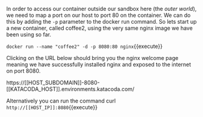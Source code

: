 In order to access our container outside our sandbox here (the <i>outer world</i>), 
we need to map a port on our host to port 80 on the container.
We can do this by adding the `-p` parameter to the docker run command.
So lets start up a new container, called coffee2, using the very same nginx image we have been using so far.

`docker run --name "coffee2" -d -p 8080:80 nginx`{{execute}}

Clicking on the URL below should bring you the nginx welcome page meaning we have successfully installed nginx and exposed to the internet on port 8080.


https://[[HOST_SUBDOMAIN]]-8080-[[KATACODA_HOST]].environments.katacoda.com/


Alternatively you can run the command curl `http://[[HOST_IP]]:8080`{{execute}}